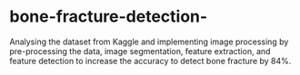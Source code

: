 # bone-fracture-detection-
Analysing the dataset from Kaggle and implementing image processing by pre-processing the data, image segmentation, feature extraction, and feature detection to increase the accuracy to detect bone fracture by 84%.

